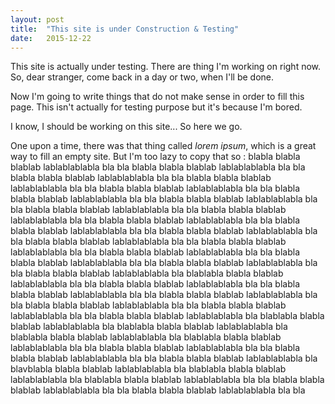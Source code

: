 ```yaml
---
layout: post
title:  "This site is under Construction & Testing"
date:   2015-12-22
---
```

This site is actually under testing. There are thing I'm working on right now. So, dear stranger, come back in a day or two, when I'll be done.
<!--more-->

Now I'm going to write things that do not make sense in order to fill this page. This isn't actually for testing purpose but it's because I'm bored.

I know, I should be working on this site... So here we go.

One upon a time, there was that thing called *lorem ipsum*, which is a great way to fill an empty site. 
But I'm too lazy to copy that so : blabla blabla blablab lablablablabla bla bla blabla blabla blablab lablablablabla bla bla blabla blabla blablab lablablablabla bla bla blabla blabla blablab lablablablabla bla bla blabla blabla blablab lablablablabla bla bla blabla blabla blablab lablablablabla bla bla blabla blabla blablab lablablablabla bla bla blabla blabla blablab lablablablabla bla bla blabla blabla blablab lablablablabla bla bla blabla blabla blablab lablablablabla bla bla blabla blabla blablab lablablablabla bla bla blabla blabla blablab lablablablabla bla bla blabla blabla blablab lablablablabla bla bla blabla blabla blablab lablablablabla bla bla blabla blabla blablab lablablablabla bla bla blabla blabla blablab lablablablabla bla bla blabla blabla blablab lablablablabla bla bla blabla blabla blablab lablablablabla bla blablabla blabla blablab lablablablabla bla bla blabla blabla blablab lablablablabla bla bla blabla blabla blablab lablablablabla bla bla blabla blabla blablab lablablablabla bla bla blabla blabla blablab lablablablabla bla bla blabla blabla blablab lablablablabla bla bla blabla blabla blablab lablablablabla bla blablabla blabla blablab lablablablabla bla blablabla blabla blablab lablablablabla bla blablabla blabla blablab lablablablabla bla blablabla blabla blablab lablablablabla bla bla blabla blabla blablab lablablablabla bla bla blabla blabla blablab lablablablabla bla bla blabla blabla blablab lablablablabla bla blavblabla blabla blablab lablablablabla bla blablabla blabla blablab lablablablabla bla blablabla blabla blablab lablablablabla bla bla blabla blabla blablab lablablablabla bla bla blabla blabla blablab lablablablabla bla bla

